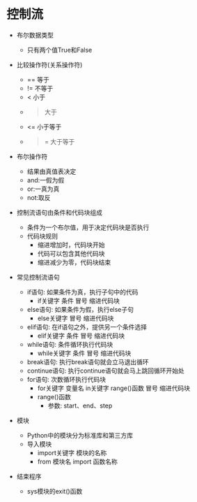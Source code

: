 # 控制流
- 布尔数据类型
    - 只有两个值True和False
- 比较操作符(关系操作符)
    - == 等于
    - != 不等于
    - <  小于
    - > 大于
    - <= 小于等于
    - >= 大于等于
- 布尔操作符
    - 结果由真值表决定
    - and:一假为假
    - or:一真为真
    - not:取反
- 控制流语句由条件和代码块组成
    - 条件为一个布尔值，用于决定代码块是否执行
    - 代码块规则
        - 缩进增加时，代码块开始
        - 代码可以包含其他代码块
        - 缩进减少为零，代码块结束
- 常见控制流语句
    - if语句: 如果条件为真，执行子句中的代码
        - if关键字 条件 冒号 缩进代码块
    - else语句: 如果条件为假，执行else子句
        - else关键字 冒号 缩进代码块
    - elif语句: 在if语句之外，提供另一个条件选择
        - elif关键字 条件 冒号  缩进代码块
    - while语句: 条件循环执行代码块
        - while关键字 条件 冒号 缩进代码块
    - break语句: 执行break语句就会立马退出循环
    - continue语句: 执行continue语句就会马上跳回循环开始处
    - for语句: 次数循环执行代码块
        - for关键字 变量名 in关键字 range()函数 冒号 缩进代码块
        - range()函数
            - 参数: start、end、step

- 模块
    - Python中的模块分为标准库和第三方库
    - 导入模块
        - import关键字 模块的名称
        - from 模块名 import 函数名称

- 结束程序
    - sys模块的exit()函数
    
